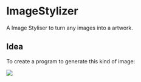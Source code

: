 # ImageStylizer

A Image Styliser to turn any images into a artwork.

## Idea

To create a program to generate this kind of image:

![](https://d2i0awu7puyonj.cloudfront.net/3/101122/f7ee2dc3-ce0a-4522-baff-383136ef06d6.jpg)
